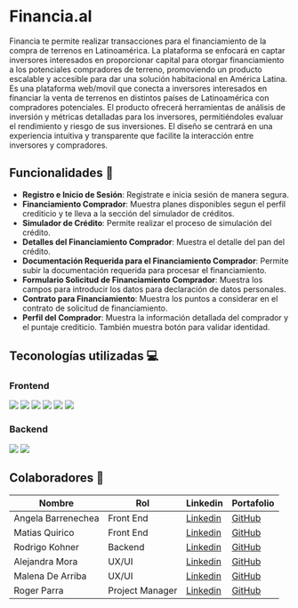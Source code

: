 # **Financia.al**

Financia te permite realizar transacciones para el financiamiento de la compra de terrenos en Latinoamérica. La plataforma se enfocará en captar inversores interesados en proporcionar capital para otorgar financiamiento a los potenciales compradores de terreno, promoviendo un producto escalable y accesible para dar una solución habitacional en América Latina.
Es una plataforma web/movil que conecta a inversores interesados en financiar la venta de terrenos en distintos países de Latinoamérica con compradores potenciales. El producto ofrecerá herramientas de análisis de inversión y métricas detalladas para los inversores, permitiéndoles
evaluar el rendimiento y riesgo de sus inversiones. El diseño se centrará en una experiencia intuitiva y transparente que facilite la interacción entre inversores y compradores.

## Funcionalidades 🚀
- **Registro e Inicio de Sesión**: Registrate e inicia sesión de manera segura.
- **Financiamiento Comprador**: Muestra planes disponibles segun el perfil crediticio y te lleva a la sección del simulador de créditos.
- **Simulador de Crédito**: Permite realizar el proceso de simulación del crédito.
- **Detalles del Financiamiento Comprador**: Muestra el detalle del pan del crédito.
- **Documentación Requerida para el Financiamiento Comprador**: Permite subir la documentación requerida para procesar el financiamiento.
- **Formulario Solicitud de Financiamiento Comprador**: Muestra los campos para introducir los datos para declaración de datos personales.
- **Contrato para Financiamiento**: Muestra los puntos a considerar en el contrato de solicitud de financiamiento.
- **Perfil del Comprador**: Muestra la información detallada del comprador y el puntaje crediticio. También muestra botón para validar identidad.

## Teconologías utilizadas 💻

<h3 align='left'>
  Frontend
</h3>
<p align='left'>
  <img src='https://img.shields.io/badge/HTML5-E34F26.svg?style=for-the-badge&logo=HTML5&logoColor=white' />
  <img src='https://img.shields.io/badge/CSS3-1572B6.svg?style=for-the-badge&logo=CSS3&logoColor=white' />
  <img src='https://img.shields.io/badge/JavaScript-F7DF1E.svg?style=for-the-badge&logo=JavaScript&logoColor=black' />
    <img src='https://img.shields.io/badge/React-61DAFB.svg?style=for-the-badge&logo=React&logoColor=black' />
   <img src='https://img.shields.io/badge/Redux-764ABC.svg?style=for-the-badge&logo=Redux&logoColor=white' />
   <img src='https://img.shields.io/badge/Material%20UI-007FFF?style=for-the-badge&logo=mui&logoColor=white' />

</p>

<h3 align='left'>
  Backend
</h3>
<p align='left'>
   <img src='https://img.shields.io/badge/.NET-512BD4.svg?style=for-the-badge&logo=dotnet&logoColor=white' />
   <img src='https://img.shields.io/badge/Microsoft%20SQL%20Server-CC2927?style=for-the-badge&logo=microsoft%20sql%20server&logoColor=white' />

</p>

## Colaboradores 👥

| Nombre             | Rol             | Linkedin                                                        | Portafolio                                    |
| ------------------ | --------------- | --------------------------------------------------------------- | --------------------------------------------- |
| Angela Barrenechea | Front End       | [Linkedin]()                                                    | [GitHub](https://github.com/angelacba86)      |
| Matias Quirico     | Front End       | [Linkedin](https://www.linkedin.com/in/matias-quirico/)         | [GitHub](https://github.com/MQuirico)         |
| Rodrigo Kohner     | Backend         | [Linkedin]()                                                    | [GitHub](https://github.com/rodrikohnen)      |
| Alejandra Mora     | UX/UI           | [Linkedin](https://www.linkedin.com/in/aleja-mora-vitoviz-uxui) | [GitHub](https://github.com/AlejandraVitoviz) |
| Malena De Arriba   | UX/UI           | [Linkedin](https://www.linkedin.com/in/malena-de-arriba)        | [GitHub](https://github.com/maleducat)        |
| Roger Parra        | Project Manager | [Linkedin](https://www.linkedin.com/in/roger-parra/)            | [GitHub](https://github.com/rogerparra)       |
